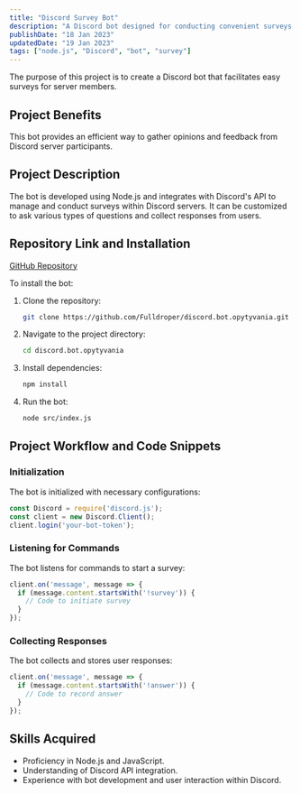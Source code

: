 ```yaml
---
title: "Discord Survey Bot"
description: "A Discord bot designed for conducting convenient surveys among server members."
publishDate: "18 Jan 2023"
updatedDate: "19 Jan 2023"
tags: ["node.js", "Discord", "bot", "survey"]
---
```

The purpose of this project is to create a Discord bot that facilitates easy surveys for server members.

## Project Benefits
This bot provides an efficient way to gather opinions and feedback from Discord server participants.

## Project Description
The bot is developed using Node.js and integrates with Discord's API to manage and conduct surveys within Discord servers. It can be customized to ask various types of questions and collect responses from users.

## Repository Link and Installation
[GitHub Repository](https://github.com/Fulldroper/discord.bot.opytyvania)

To install the bot:
1. Clone the repository:
   ```bash
   git clone https://github.com/Fulldroper/discord.bot.opytyvania.git
   ```
2. Navigate to the project directory:
   ```bash
   cd discord.bot.opytyvania
   ```
3. Install dependencies:
   ```bash
   npm install
   ```
4. Run the bot:
   ```bash
   node src/index.js
   ```

## Project Workflow and Code Snippets
### Initialization
The bot is initialized with necessary configurations:
```javascript
const Discord = require('discord.js');
const client = new Discord.Client();
client.login('your-bot-token');
```

### Listening for Commands
The bot listens for commands to start a survey:
```javascript
client.on('message', message => {
  if (message.content.startsWith('!survey')) {
    // Code to initiate survey
  }
});
```

### Collecting Responses
The bot collects and stores user responses:
```javascript
client.on('message', message => {
  if (message.content.startsWith('!answer')) {
    // Code to record answer
  }
});
```

## Skills Acquired
- Proficiency in Node.js and JavaScript.
- Understanding of Discord API integration.
- Experience with bot development and user interaction within Discord.
